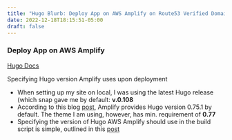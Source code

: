 ```yaml
---
title: "Hugo Blurb: Deploy App on AWS Amplify on Route53 Verified Domain"
date: 2022-12-18T18:15:51-05:00
draft: false
---
```


### Deploy App on AWS Amplify
[Hugo Docs](https://gohugo.io/hosting-and-deployment/hosting-on-aws-amplify/)
 
Specifying Hugo version Amplify uses upon deployment
- When setting up my site on local, I was using the latest Hugo release (which snap gave me by default: **v.0.108**
- According to this blog [post](https://seanrmurphy.medium.com/deploying-and-managing-a-modern-hugo-site-on-aws-amplify-f771f6440b43), Amplify provides Hugo version 0.75.1 by default. The theme I am using, however, has min. requirement of **0.77**
- Specifying the version of Hugo AWS Amplify should use in the build script is simple, outlined in this [post](https://michaux.co/posts/specifying-hugo-version-on-aws-amplify/)

